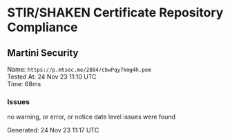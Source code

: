 # STIR/SHAKEN Certificate Repository Compliance

## Martini Security

Name: `https://p.mtsec.me/2884/cbwPqy7kmg4h.pem`\
Tested At: 24 Nov 23 11:10 UTC\
Time: 68ms

### Issues

no warning, or error, or notice date level issues were found

Generated: 24 Nov 23 11:17 UTC